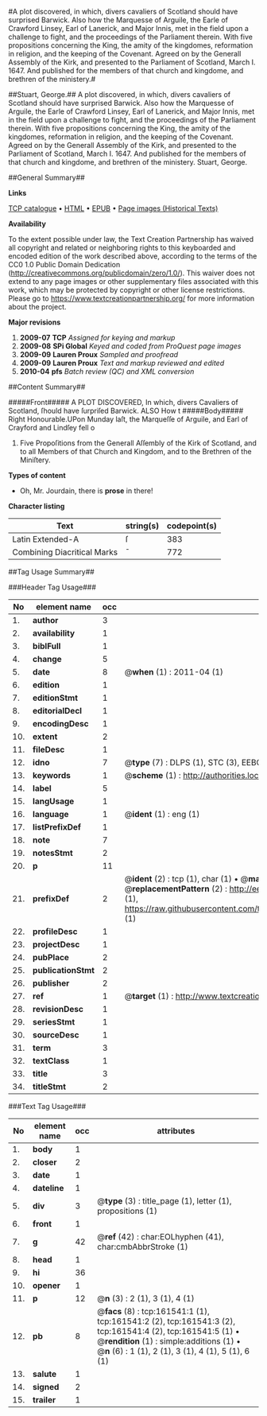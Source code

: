 #A plot discovered, in which, divers cavaliers of Scotland should have surprised Barwick. Also how the Marquesse of Arguile, the Earle of Crawford Linsey, Earl of Lanerick, and Major Innis, met in the field upon a challenge to fight, and the proceedings of the Parliament therein. With five propositions concerning the King, the amity of the kingdomes, reformation in religion, and the keeping of the Covenant. Agreed on by the Generall Assembly of the Kirk, and presented to the Parliament of Scotland, March I. 1647. And published for the members of that church and kingdome, and brethren of the ministery.#

##Stuart, George.##
A plot discovered, in which, divers cavaliers of Scotland should have surprised Barwick. Also how the Marquesse of Arguile, the Earle of Crawford Linsey, Earl of Lanerick, and Major Innis, met in the field upon a challenge to fight, and the proceedings of the Parliament therein. With five propositions concerning the King, the amity of the kingdomes, reformation in religion, and the keeping of the Covenant. Agreed on by the Generall Assembly of the Kirk, and presented to the Parliament of Scotland, March I. 1647. And published for the members of that church and kingdome, and brethren of the ministery.
Stuart, George.

##General Summary##

**Links**

[TCP catalogue](http://www.ota.ox.ac.uk/tcp/)  • 
[HTML](http://tei.it.ox.ac.uk/tcp/Texts-HTML/free/A94/A94078.html)  • 
[EPUB](http://tei.it.ox.ac.uk/tcp/Texts-EPUB/free/A94/A94078.epub) • 
[Page images (Historical Texts)](https://historicaltexts.jisc.ac.uk/eebo-99865366e)

**Availability**

To the extent possible under law, the Text Creation Partnership has waived all copyright and related or neighboring rights to this keyboarded and encoded edition of the work described above, according to the terms of the CC0 1.0 Public Domain Dedication (http://creativecommons.org/publicdomain/zero/1.0/). This waiver does not extend to any page images or other supplementary files associated with this work, which may be protected by copyright or other license restrictions. Please go to https://www.textcreationpartnership.org/ for more information about the project.

**Major revisions**

1. __2009-07__ __TCP__ *Assigned for keying and markup*
1. __2009-08__ __SPi Global__ *Keyed and coded from ProQuest page images*
1. __2009-09__ __Lauren Proux__ *Sampled and proofread*
1. __2009-09__ __Lauren Proux__ *Text and markup reviewed and edited*
1. __2010-04__ __pfs__ *Batch review (QC) and XML conversion*

##Content Summary##

#####Front#####
A PLOT DISCOVERED, In which, divers Cavaliers of Scotland, ſhould have ſurpriſed Barwick. ALSO How t
#####Body#####
Right Honourable.UPon Munday laſt, the Marqueſſe of Arguile, and Earl of Crayford and Lindſey fell o
1. Five Propoſitions from the Generall Aſſembly of the Kirk of Scotland, and to all Members of that Church and Kingdom, and to the Brethren of the Miniſtery.

**Types of content**

  * Oh, Mr. Jourdain, there is **prose** in there!

**Character listing**


|Text|string(s)|codepoint(s)|
|---|---|---|
|Latin Extended-A|ſ|383|
|Combining             Diacritical Marks|̄|772|

##Tag Usage Summary##

###Header Tag Usage###

|No|element name|occ|attributes|
|---|---|---|---|
|1.|__author__|3||
|2.|__availability__|1||
|3.|__biblFull__|1||
|4.|__change__|5||
|5.|__date__|8| @__when__ (1) : 2011-04 (1)|
|6.|__edition__|1||
|7.|__editionStmt__|1||
|8.|__editorialDecl__|1||
|9.|__encodingDesc__|1||
|10.|__extent__|2||
|11.|__fileDesc__|1||
|12.|__idno__|7| @__type__ (7) : DLPS (1), STC (3), EEBO-CITATION (1), PROQUEST (1), VID (1)|
|13.|__keywords__|1| @__scheme__ (1) : http://authorities.loc.gov/ (1)|
|14.|__label__|5||
|15.|__langUsage__|1||
|16.|__language__|1| @__ident__ (1) : eng (1)|
|17.|__listPrefixDef__|1||
|18.|__note__|7||
|19.|__notesStmt__|2||
|20.|__p__|11||
|21.|__prefixDef__|2| @__ident__ (2) : tcp (1), char (1)  •  @__matchPattern__ (2) : ([0-9\-]+):([0-9IVX]+) (1), (.+) (1)  •  @__replacementPattern__ (2) : http://eebo.chadwyck.com/downloadtiff?vid=$1&page=$2 (1), https://raw.githubusercontent.com/textcreationpartnership/Texts/master/tcpchars.xml#$1 (1)|
|22.|__profileDesc__|1||
|23.|__projectDesc__|1||
|24.|__pubPlace__|2||
|25.|__publicationStmt__|2||
|26.|__publisher__|2||
|27.|__ref__|1| @__target__ (1) : http://www.textcreationpartnership.org/docs/. (1)|
|28.|__revisionDesc__|1||
|29.|__seriesStmt__|1||
|30.|__sourceDesc__|1||
|31.|__term__|3||
|32.|__textClass__|1||
|33.|__title__|3||
|34.|__titleStmt__|2||


###Text Tag Usage###

|No|element name|occ|attributes|
|---|---|---|---|
|1.|__body__|1||
|2.|__closer__|2||
|3.|__date__|1||
|4.|__dateline__|1||
|5.|__div__|3| @__type__ (3) : title_page (1), letter (1), propositions (1)|
|6.|__front__|1||
|7.|__g__|42| @__ref__ (42) : char:EOLhyphen (41), char:cmbAbbrStroke (1)|
|8.|__head__|1||
|9.|__hi__|36||
|10.|__opener__|1||
|11.|__p__|12| @__n__ (3) : 2 (1), 3 (1), 4 (1)|
|12.|__pb__|8| @__facs__ (8) : tcp:161541:1 (1), tcp:161541:2 (2), tcp:161541:3 (2), tcp:161541:4 (2), tcp:161541:5 (1)  •  @__rendition__ (1) : simple:additions (1)  •  @__n__ (6) : 1 (1), 2 (1), 3 (1), 4 (1), 5 (1), 6 (1)|
|13.|__salute__|1||
|14.|__signed__|2||
|15.|__trailer__|1||
